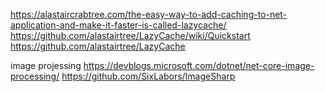 ﻿https://alastaircrabtree.com/the-easy-way-to-add-caching-to-net-application-and-make-it-faster-is-called-lazycache/
https://github.com/alastairtree/LazyCache/wiki/Quickstart
https://github.com/alastairtree/LazyCache


image projessing
https://devblogs.microsoft.com/dotnet/net-core-image-processing/
https://github.com/SixLabors/ImageSharp